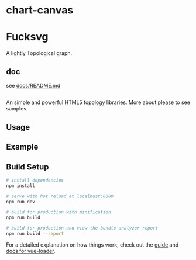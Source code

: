 # chart-canvas
# Fucksvg 

A lightly Topological graph.

## doc

see [docs/README.md](docs/README.md)

## 
An simple and powerful HTML5 topology libraries.
More about please to see samples.


## Usage

## Example

## Build Setup

``` bash
# install dependencies
npm install

# serve with hot reload at localhost:8080
npm run dev

# build for production with minification
npm run build

# build for production and view the bundle analyzer report
npm run build --report
```

For a detailed explanation on how things work, check out the [guide](http://vuejs-templates.github.io/webpack/) and [docs for vue-loader](http://vuejs.github.io/vue-loader).
